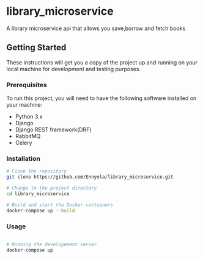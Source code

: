 # library_microservice
A library microservice api that allows you save,borrow and fetch books
## Getting Started

These instructions will get you a copy of the project up and running on your local machine for development and testing purposes.


### Prerequisites

To run this project, you will need to have the following software installed on your machine:

- Python 3.x
- Django
- Django REST framework(DRF)
- RabbitMQ
- Celery

### Installation

```bash
# Clone the repository
git clone https://github.com/Ennyola/library_microservice.git

# Change to the project directory
cd library_microservice

# Build and start the Docker containers
docker-compose up --build
```

### Usage

```bash

# Running the developement server
docker-compose up


